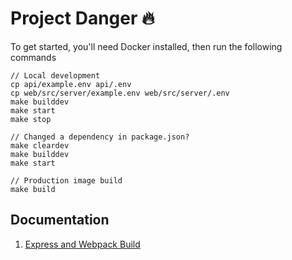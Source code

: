 # Project Danger 🔥

To get started, you'll need Docker installed, then run the following commands

```
// Local development
cp api/example.env api/.env
cp web/src/server/example.env web/src/server/.env
make builddev
make start
make stop

// Changed a dependency in package.json?
make cleardev
make builddev
make start

// Production image build
make build
```

## Documentation

1. [Express and Webpack Build](docs/BUILD.md)
